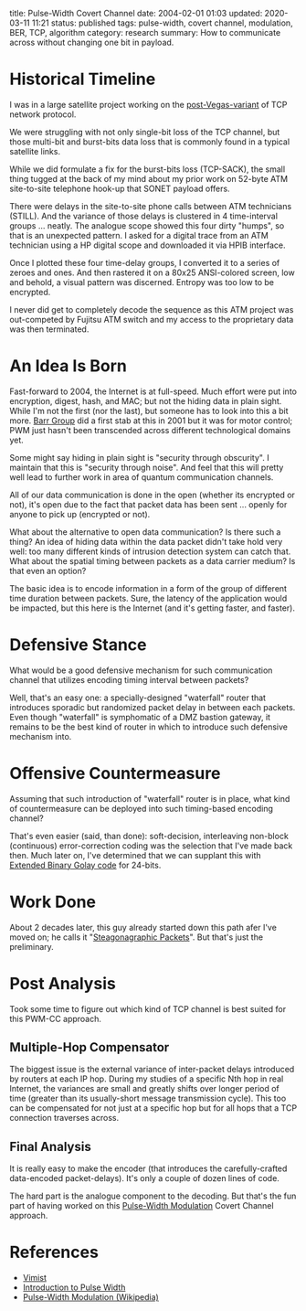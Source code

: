 title: Pulse-Width Covert Channel
date: 2004-02-01 01:03
updated: 2020-03-11 11:21
status: published
tags: pulse-width, covert channel, modulation, BER, TCP, algorithm
category: research
summary: How to communicate across without changing one bit in payload.

Historical Timeline
===================
I was in a large satellite project working on the [post-Vegas-variant](images/tcp-evolution.png) of TCP network protocol.

We were struggling with not only single-bit loss of the TCP channel, but those multi-bit and burst-bits data loss that is commonly found in a typical satellite links.

While we did formulate a fix for the burst-bits loss (TCP-SACK), the small thing tugged at the back of my mind about my prior work on 52-byte ATM site-to-site telephone hook-up that SONET payload offers.

There were delays in the site-to-site phone calls between ATM technicians (STILL).  And the variance of those delays is clustered in 4 time-interval groups ... neatly.  The analogue scope showed this four dirty "humps", so that is an unexpected pattern.  I asked for a digital trace from an ATM technician using a HP digital scope and downloaded it via HPIB interface.

Once I plotted these four time-delay groups, I converted it to a series of zeroes and ones.   And then rastered it on a 80x25 ANSI-colored screen, low and behold, a visual pattern was discerned.  Entropy was too low to be encrypted.

I never did get to completely decode the sequence as this ATM project was out-competed by Fujitsu ATM switch and my access to the proprietary data was then terminated.

An Idea Is Born
===============
Fast-forward to 2004, the Internet is at full-speed.  Much effort were put into encryption, digest, hash, and MAC; but not the hiding data in plain sight.  While I'm not the first (nor the last), but someone has to look into this a bit more.  [Barr Group](https://barrgroup.com/embedded-systems/how-to/pwm-pulse-width-modulation) did a first stab at this in 2001 but it was for motor control; PWM just hasn't been transcended across different technological domains yet.

Some might say hiding in plain sight is "security through obscurity".  I
maintain that this is "security through noise".  And feel that this will pretty
well lead to further work in area of quantum communication channels.

All of our data communication is done in the open (whether its encrypted or
not), it's open due to the fact that packet data has been sent ... openly for
anyone to pick up (encrypted or not).

What about the alternative to open data communication?  Is there such a thing?  An idea of hiding data within the data packet didn't take hold very well: too many different kinds of intrusion detection system can catch that.  What about the spatial timing between packets as a data carrier medium?  Is that even an option?

The basic idea is to encode information in a form of the group of different time duration between packets.   Sure, the latency of the application would be impacted, but this here is the Internet (and it's getting faster, and faster).

Defensive Stance
================

What would be a good defensive mechanism for such communication channel that
utilizes encoding timing interval between packets?

Well, that's an easy one: a specially-designed "waterfall" router that introduces sporadic but randomized packet delay in between each packets.  Even though "waterfall" is symphomatic of a DMZ bastion gateway, it remains to be the best kind of router in which to introduce such defensive mechanism into.

Offensive Countermeasure
========================

Assuming that such introduction of "waterfall" router is in place, what kind of
countermeasure can be deployed into such timing-based encoding channel?

That's even easier (said, than done):  soft-decision, interleaving non-block (continuous) error-correction coding was the selection that I've made back then.  Much later on, I've determined that we can supplant this with [Extended Binary Golay code](https://en.wikipedia.org/wiki/Binary_Golay_code) for 24-bits.

Work Done
=========

About 2 decades later, this guy already started down this path afer I've moved on; he calls it "[Steagonagraphic Packets](https://vimist.github.io/2019/01/30/Steganographic-Packets.html)".  But that's just the preliminary.

Post Analysis
=============

Took some time to figure out which kind of TCP channel is best suited for this
PWM-CC approach.

Multiple-Hop Compensator
------------------------

The biggest issue is the external variance of inter-packet delays introduced by
routers at each IP hop.  During my studies of a specific Nth hop in real
Internet, the variances are small and greatly shifts over longer period of time
(greater than its usually-short message transmission cycle).  This too can be
compensated for not just at a specific hop but for all hops that a TCP
connection traverses across.

Final Analysis
--------------

It is really easy to make the encoder (that introduces the carefully-crafted
data-encoded packet-delays).  It's only a couple of dozen lines of code.

The hard part is the analogue component to the decoding.  But that's the fun
part of having worked on this [Pulse-Width Modulation](https://en.wikipedia.org/wiki/Pulse-width_modulation) Covert Channel approach.


References
==========
* [Vimist](https://vimist.github.io/2019/01/30/Steganographic-Packets.html)
* [Introduction to Pulse Width](https://barrgroup.com/embedded-systems/how-to/pwm-pulse-width-modulation)
* [Pulse-Width Modulation (Wikipedia)](https://en.wikipedia.org/wiki/Pulse-width_modulation)
